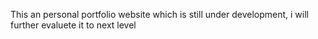 This an personal portfolio website which is still under development, i will further evaluete it to next level
